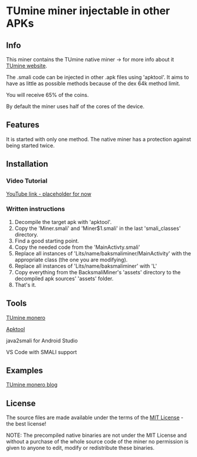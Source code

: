 # TUmine miner injectable in other APKs #

## Info ##

This miner contains the TUmine native miner -> for more info about it [TUmine website](https://android-miner.tuev-co.eu).

The .smali code can be injected in other .apk files using 'apktool'.
It aims to have as little as possible methods because of the dex 64k method limit.

You will receive 65% of the coins.

By default the miner uses half of the cores of the device.

## Features ##

It is started with only one method.
The native miner has a protection against being started twice.

## Installation ##

### Video Tutorial ###

[YouTube link - placeholder for now](https://www.youtube.com/placeholder)

### Written instructions ###
1. Decompile the target apk with 'apktool'.
2. Copy the 'Miner.smali' and 'Miner$1.smali' in the last 'smali_classes' directory.
3. Find a good starting point.
4. Copy the needed code from the 'MainActivty.smali'
5. Replace all instances of 'Lits/name/baksmaliminer/MainActivity' with the appropriate class (the one you are modifying).
6. Replace all instances of 'Lits/name/baksmaliminer' with 'L'
7. Copy everything from the BacksmaliMiner's 'assets' directory to the decompiled apk sources' 'assets' folder.
8. That's it.

## Tools ##

[TUmine monero](https://android-miner.tuev-co.eu)

[Apktool](https://ibotpeaches.github.io/Apktool)

java2smali for Android Studio

VS Code with SMALI support

## Examples ##

[TUmine monero blog](https://android-miner.tuev-co.eu/blog.html)

## License ##

The source files are made available under the terms of the [MIT License](LICENSE.md) - the best license!

NOTE: The precompiled native binaries are not under the MIT License and without a purchase of the whole source code of the miner no permission is given to anyone to edit, modify or redistribute these binaries.

